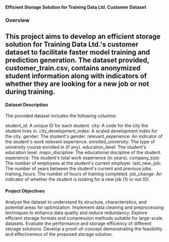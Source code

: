 #### Efficient Storage Solution for Training Data Ltd. Customer Dataset
### Overview
## This project aims to develop an efficient storage solution for Training Data Ltd.'s customer dataset to facilitate faster model training and prediction generation. The dataset provided, customer_train.csv, contains anonymized student information along with indicators of whether they are looking for a new job or not during training.
#### Dataset Description
The provided dataset includes the following columns:

student_id: A unique ID for each student.
city: A code for the city the student lives in.
city_development_index: A scaled development index for the city.
gender: The student's gender.
relevant_experience: An indicator of the student's work relevant experience.
enrolled_university: The type of university course enrolled in (if any).
education_level: The student's education level.
major_discipline: The educational discipline of the student.
experience: The student's total work experience (in years).
company_size: The number of employees at the student's current employer.
last_new_job: The number of years between the student's current and previous jobs.
training_hours: The number of hours of training completed.
job_change: An indicator of whether the student is looking for a new job (1) or not (0).

#### Project Objectives
Analyze the dataset to understand its structure, characteristics, and potential areas for optimization.
Implement data cleaning and preprocessing techniques to enhance data quality and reduce redundancy.
Explore efficient storage formats and compression methods suitable for large-scale datasets.
Evaluate the performance and storage efficiency of different storage solutions.
Develop a proof-of-concept demonstrating the feasibility and effectiveness of the proposed storage solution.
